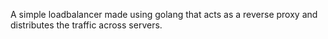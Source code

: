 A simple loadbalancer made using golang that acts as a reverse proxy and distributes the traffic across servers.
